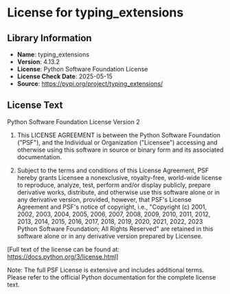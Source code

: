 # License for typing_extensions

## Library Information
- **Name**: typing_extensions
- **Version**: 4.13.2
- **License**: Python Software Foundation License
- **License Check Date**: 2025-05-15
- **Source**: https://pypi.org/project/typing_extensions/

## License Text
Python Software Foundation License
Version 2

1. This LICENSE AGREEMENT is between the Python Software Foundation ("PSF"), and
   the Individual or Organization ("Licensee") accessing and otherwise using this
   software in source or binary form and its associated documentation.

2. Subject to the terms and conditions of this License Agreement, PSF hereby
   grants Licensee a nonexclusive, royalty-free, world-wide license to reproduce,
   analyze, test, perform and/or display publicly, prepare derivative works,
   distribute, and otherwise use this software alone or in any derivative
   version, provided, however, that PSF's License Agreement and PSF's notice of
   copyright, i.e., "Copyright (c) 2001, 2002, 2003, 2004, 2005, 2006, 2007,
   2008, 2009, 2010, 2011, 2012, 2013, 2014, 2015, 2016, 2017, 2018, 2019,
   2020, 2021, 2022, 2023 Python Software Foundation; All Rights Reserved" are
   retained in this software alone or in any derivative version prepared by
   Licensee.

[Full text of the license can be found at: https://docs.python.org/3/license.html]

Note: The full PSF License is extensive and includes additional terms. Please refer to the official Python documentation for the complete license text.
